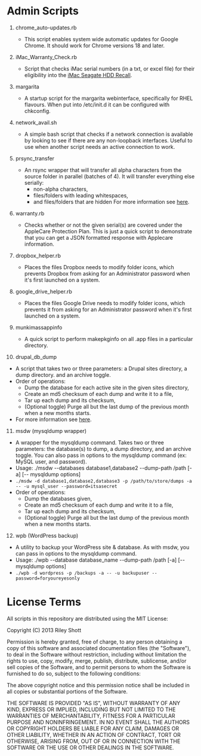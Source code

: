 Admin Scripts
=============

1. chrome_auto-updates.rb
   * This script enables system wide automatic updates for Google Chrome. It should work for Chrome versions 18 and later.

2. iMac_Warranty_Check.rb
   * Script that checks iMac serial numbers (in a txt, or excel file) for their eligibility into the [iMac Seagate HDD Recall](http://www.apple.com/support/imac-harddrive/).

3. margarita
   * A startup script for the margarita webinterface, specifically for RHEL flavours. When put into /etc/init.d it can be configured with chkconfig.

4. network_avail.sh
   * A simple bash script that checks if a network connection is available by looking to see if there are any non-loopback interfaces. Useful to use when another script needs an active connection to work.

5. prsync_transfer
   * An rsync wrapper that will transfer all alpha characters from the source folder in parallel (batches of 4).
     It will transfer everything else serially:
       * non-alpha characters,
       * files/folders with leading whitespaces,
       * and files/folders that are hidden
     For more information see [here](http://rileyshott.wordpress.com/2012/12/03/maclinux-parallel-rsync-utility).

6. warranty.rb
   * Checks whether or not the given serial(s) are covered under the AppleCare Protection Plan. This is just a quick script to demonstrate that you can get a JSON formatted response with Applecare information.

7. dropbox_helper.rb
   * Places the files Dropbox needs to modify folder icons, which prevents Dropbox from asking for an Administrator password when it's first launched on a system.

8. google_drive_helper.rb
   * Places the files Google Drive needs to modify folder icons, which prevents it from asking for an Administrator password when it's first launched on a system.

9. munkimassappinfo
   * A quick script to perform makepkginfo on all .app files in a particular directory.

10. drupal_db_dump
  * A script that takes two or three parameters: a Drupal sites directory, a dump directory. and an archive toggle.
  * Order of operations:
    * Dump the database for each active site in the given sites directory,
    * Create an md5 checksum of each dump and write it to a file,
    * Tar up each dump and its checksum,
    * (Optional toggle) Purge all but the last dump of the previous month when a new months starts.
  * For more information see [here](http://rileyshott.wordpress.com/2013/11/19/linuxmac-backing-up-drupal-databases).

11. msdw (mysqldump wrapper)
  * A wrapper for the mysqldump command. Takes two or three parameters: the database(s) to dump, a dump directory, and an archive toggle. You can also pass in options to the mysqldump command (ex: MySQL user, and password).
  * Usage: ./msdw --databases database1,database2 --dump-path /path [-a] [-- mysqldump options]
  * ```./msdw -d database1,database2,database3 -p /path/to/store/dumps -a -- -u mysql_user --password=itsasecret```
  * Order of operations:
    * Dump the databases given,
    * Create an md5 checksum of each dump and write it to a file,
    * Tar up each dump and its checksum,
    * (Optional toggle) Purge all but the last dump of the previous month when a new months starts.

12. wpb (WordPress backup)
  * A utility to backup your WordPress site & database. As with msdw, you can pass in options to the mysqldump command.
  * Usage: ./wpb --database database_name --dump-path /path [-a] [-- mysqldump options]
  * ```./wpb -d wordpress -p /backups -a -- -u backupuser --password=foryoureyesonly```

License Terms
=============

All scripts in this repository are distributed using the MIT License:

Copyright (C) 2013 Riley Shott

Permission is hereby granted, free of charge, to any person obtaining a copy of this software and associated documentation files (the "Software"), to deal in the Software without restriction, including without limitation the rights to use, copy, modify, merge, publish, distribute, sublicense, and/or sell copies of the Software, and to permit persons to whom the Software is furnished to do so, subject to the following conditions:

The above copyright notice and this permission notice shall be included in all copies or substantial portions of the Software.

THE SOFTWARE IS PROVIDED "AS IS", WITHOUT WARRANTY OF ANY KIND, EXPRESS OR IMPLIED, INCLUDING BUT NOT LIMITED TO THE WARRANTIES OF MERCHANTABILITY, FITNESS FOR A PARTICULAR PURPOSE AND NONINFRINGEMENT. IN NO EVENT SHALL THE AUTHORS OR COPYRIGHT HOLDERS BE LIABLE FOR ANY CLAIM, DAMAGES OR OTHER LIABILITY, WHETHER IN AN ACTION OF CONTRACT, TORT OR OTHERWISE, ARISING FROM, OUT OF OR IN CONNECTION WITH THE SOFTWARE OR THE USE OR OTHER DEALINGS IN THE SOFTWARE.
